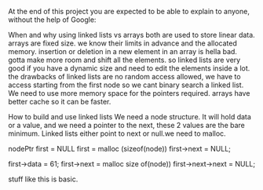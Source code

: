 At the end of this project you are expected to be able to explain to anyone, without the help of Google:

When and why using linked lists vs arrays
both are used to store linear data. arrays are fixed size. we know their limits in advance and the allocated memory. insertion or deletion in a new element in an array is hella bad. gotta make more room and shift all the elements. so linked lists are very good if you have a dynamic size and need to edit the elements inside a lot. the drawbacks of linked lists are no random access allowed, we have to access starting from the first node so we cant binary search a linked list. We need to use more memory space for the pointers required. arrays have better cache so it can be faster.

How to build and use linked lists
We need a node structure. It will hold data or a value, and we need a pointer to the next, these 2 values are the bare minimum. Linked lists either point to next or null.we need to malloc. 

nodePtr first = NULL
first = malloc (sizeof(node))
first->next = NULL;

first->data = 61;
first->next = malloc size of(node))
first->next->next = NULL;

stuff like this is basic.


